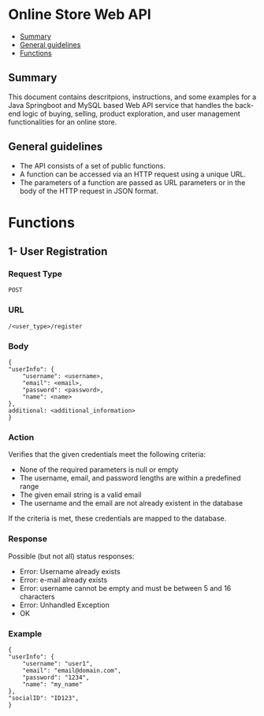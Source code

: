 # Online Store Web API

* [Summary](#summary)
* [General guidelines](#general-guidelines)
* [Functions](#functions)

## Summary
This document contains descritpions, instructions, and some examples for a Java Springboot and MySQL based Web API service that handles the back-end logic of buying, selling, product exploration, and user management functionalities for an online store.

## General guidelines
* The API consists of a set of public functions.
* A function can be accessed via an HTTP request using a unique URL.
* The parameters of a function are passed as URL parameters or in the body of the HTTP request in JSON format.


# Functions
## 1- User Registration

### Request Type
    POST

### URL
    /<user_type>/register

### Body
    {
    "userInfo": {
        "username": <username>,
        "email": <email>,
        "password": <password>,
        "name": <name>
    },
    additional: <additional_information>
    }
### Action
Verifies that the given credentials meet the following criteria:
* None of the required parameters is null or empty
* The username, email, and password lengths are within a predefined range
* The given email string is a valid email
* The username and the email are not already existent in the database

If the criteria is met, these credentials are mapped to the database.

### Response
Possible (but not all) status responses:
* Error: Username already exists
* Error: e-mail already exists
* Error: username cannot be empty and must be between 5 and 16 characters
* Error: Unhandled Exception
* OK

### Example
    {
    "userInfo": {
        "username": "user1",
        "email": "email@domain.com",
        "password": "1234",
        "name": "my_name"
    },
    "socialID": "ID123",
    }

